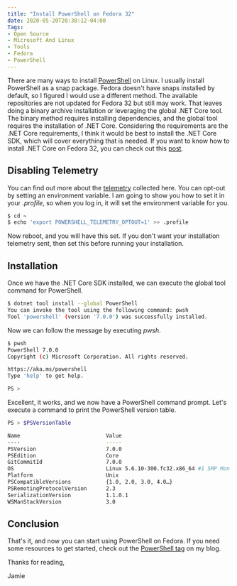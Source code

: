 ```yaml
---
title: "Install PowerShell on Fedora 32"
date: 2020-05-20T20:30:12-04:00
Tags:
- Open Source
- Microsoft And Linux
- Tools
- Fedora
- PowerShell
---
```


There are many ways to install [PowerShell](https://docs.microsoft.com/en-us/powershell/scripting/install/installing-powershell-core-on-linux?view=powershell-7) on Linux. I usually install PowerShell as a snap package. Fedora doesn't have snaps installed by default, so I figured I would use a different method. The available repositories are not updated for Fedora 32 but still may work. That leaves doing a binary archive installation or leveraging the global .NET Core tool. The binary method requires installing dependencies, and the global tool requires the installation of .NET Core. Considering the requirements are the .NET Core requirements, I think it would be best to install the .NET Core SDK, which will cover everything that is needed. If you want to know how to install .NET Core on Fedora 32, you can check out this [post](https://www.phillipsj.net/posts/install-dotnet-core-on-fedora-32/).

## Disabling Telemetry

You can find out more about the [telemetry](https://docs.microsoft.com/en-us/powershell/module/microsoft.powershell.core/about/about_telemetry?view=powershell-7) collected here. You can opt-out by setting an environment variable. I am going to show you how to set it in your *.profile*, so when you log in, it will set the environment variable for you.

```bash
$ cd ~
$ echo 'export POWERSHELL_TELEMETRY_OPTOUT=1' >> .profile
```

Now reboot, and you will have this set. If you don't want your installation telemetry sent, then set this before running your installation.

## Installation

Once we have the .NET Core SDK installed, we can execute the global tool command for PowerShell.

```bash
$ dotnet tool install --global PowerShell
You can invoke the tool using the following command: pwsh
Tool 'powershell' (version '7.0.0') was successfully installed.
```

Now we can follow the message by executing *pwsh*.

```bash
$ pwsh
PowerShell 7.0.0
Copyright (c) Microsoft Corporation. All rights reserved.

https://aka.ms/powershell
Type 'help' to get help.

PS > 
```

Excellent, it works, and we now have a PowerShell command prompt. Let's execute a command to print the PowerShell version table.

```bash
PS > $PSVersionTable

Name                           Value
----                           -----
PSVersion                      7.0.0
PSEdition                      Core
GitCommitId                    7.0.0
OS                             Linux 5.6.10-300.fc32.x86_64 #1 SMP Mon May 4 14:29:45 UTC 2020
Platform                       Unix
PSCompatibleVersions           {1.0, 2.0, 3.0, 4.0…}
PSRemotingProtocolVersion      2.3
SerializationVersion           1.1.0.1
WSManStackVersion              3.0
```

## Conclusion

That's it, and now you can start using PowerShell on Fedora. If you need some resources to get started, check out the [PowerShell tag](https://www.phillipsj.net/tags/powershell/) on my blog. 

Thanks for reading,

Jamie
